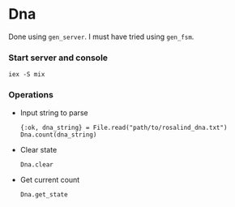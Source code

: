 # Dna

Done using `gen_server`. I must have tried using `gen_fsm`.

### Start server and console

    iex -S mix

### Operations

* Input string to parse

      {:ok, dna_string} = File.read("path/to/rosalind_dna.txt")
      Dna.count(dna_string)

* Clear state

      Dna.clear

* Get current count

      Dna.get_state
